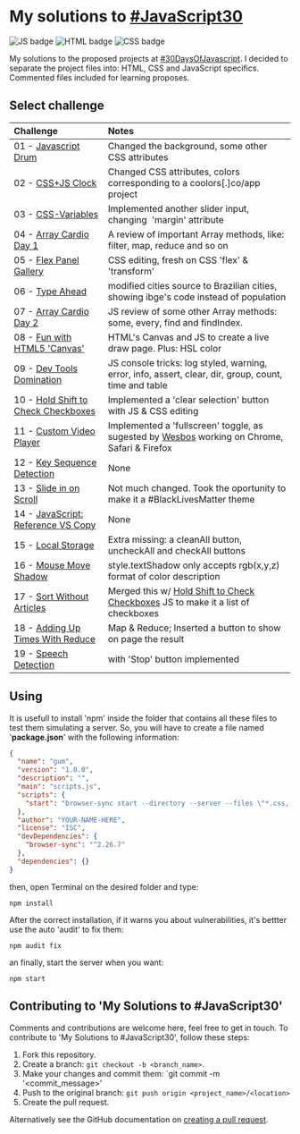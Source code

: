 # My solutions to [#JavaScript30](https://javascript30.com)
![JS badge](https://img.shields.io/badge/Javascript-ES6-blue)
![HTML badge](https://img.shields.io/badge/HTML-5-green)
![CSS badge](https://img.shields.io/badge/CSS-3-orange)

My solutions to the proposed projects at [#30DaysOfJavascript](https://github.com/wesbos/JavaScript30). I decided to separate the project files into: HTML, CSS and JavaScript specifics. Commented files included for learning proposes.

## Select challenge

| Challenge | Notes |
| :-------- | :---- |
| 01 - [Javascript Drum](/Javascript-Drum) | Changed the background, some other CSS attributes | 
| 02 - [CSS+JS Clock](/CSS%2BJS%20Clock) | Changed CSS attributes, colors corresponding to a coolors[.]co/app project | 
| 03 - [CSS-Variables](/CSS-Variables) | Implemented another slider input, changing <img> 'margin' attribute | 
| 04 - [Array Cardio Day 1](/ArrayCardioDay1) | A review of important Array methods, like: filter, map, reduce and so on | 
| 05 - [Flex Panel Gallery](/FlexPanelGallery) | CSS editing, fresh on CSS 'flex' & 'transform' | 
| 06 - [Type Ahead](/TypeAhead) | modified cities source to Brazilian cities, showing ibge's code instead of population | 
| 07 - [Array Cardio Day 2](/ArrayCardioDay2) | JS review of some other Array methods: some, every, find and findIndex. | 
| 08 - [Fun with HTML5 'Canvas'](/FunWithHTML5Canvas) | HTML's Canvas and JS to create a live draw page. Plus: HSL color | 
| 09 - [Dev Tools Domination](/DevToolsDomination) | JS console tricks: log styled, warning, error, info, assert, clear, dir, group, count, time and table | 
| 10 - [Hold Shift to Check Checkboxes](/HoldShiftToCheck) | Implemented a 'clear selection' button with JS & CSS editing | 
| 11 - [Custom Video Player](/CustomVideoPlayer) | Implemented a 'fullscreen' toggle, as sugested by [Wesbos](https://github.com/wesbos) working on Chrome, Safari & Firefox | 
| 12 - [Key Sequence Detection](/KeySequenceDetection) | None |
| 13 - [Slide in on Scroll](/SlideInOnScroll) | Not much changed. Took the oportunity to make it a #BlackLivesMatter theme |
| 14 - [JavaScript: Reference VS Copy](/JSReferenceVSCopy) | None |
| 15 - [Local Storage](/LocalStorage) | Extra missing: a cleanAll button, uncheckAll and checkAll buttons |
| 16 - [Mouse Move Shadow](/MouseMoveShadow) | style.textShadow only accepts rgb(x,y,z) format of color description |
| 17 - [Sort Without Articles](/SortWithoutArticles) | Merged this w/ [Hold Shift to Check Checkboxes](/HoldShiftToCheck) JS to make it a list of checkboxes |
| 18 - [Adding Up Times With Reduce](/AddingUpTimesWithReduce) | Map & Reduce; Inserted a button to show on page the result |
| 19 - [Speech Detection](/SpeechDetection) | with 'Stop' button implemented |

## Using
It is usefull to install 'npm' inside the folder that contains all these files to test them simulating a server. So, you will have to create a file named '**package.json**' with the following information:

```json
{
  "name": "gum",
  "version": "1.0.0",
  "description": "",
  "main": "scripts.js",
  "scripts": {
    "start": "browser-sync start --directory --server --files \"*.css, *.html, *.js\" --https"
  },
  "author": "YOUR-NAME-HERE",
  "license": "ISC",
  "devDependencies": {
    "browser-sync": "^2.26.7"
  },
  "dependencies": {}
}
```

then, open Terminal on the desired folder and type:

```shell
npm install
```

After the correct installation, if it warns you about vulnerabilities, it's bettter use the auto 'audit' to fix them:

```shell
npm audit fix
```

an finally, start the server when you want:

```shell
npm start
```

## Contributing to 'My Solutions to #JavaScript30'

Comments and contributions are welcome here, feel free to get in touch. To contribute to 'My Solutions to #JavaScript30', follow these steps:

1. Fork this repository.
2. Create a branch: `git checkout -b <branch_name>`. 
3. Make your changes and commit them: `git commit -m '<commit_message>'
4. Push to the original branch: `git push origin <project_name>/<location>`
5. Create the pull request.

Alternatively see the GitHub documentation on [creating a pull request](https://help.github.com/en/github/collaborating-with-issues-and-pull-requests/creating-a-pull-request).
